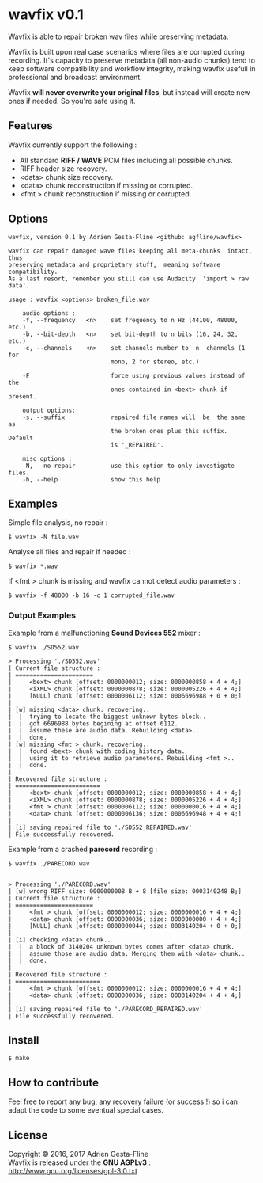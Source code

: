 wavfix v0.1
===

Wavfix is able to repair broken wav files while preserving metadata.

Wavfix is built upon real case scenarios where files are corrupted during recording. It's capacity to preserve metadata (all non-audio chunks) tend to keep software compatibility and workflow integrity, making wavfix usefull in professional and broadcast environment.

Wavfix __will never overwrite your original files__, but instead will create new ones if needed. So you're safe using it.

## Features
Wavfix currently support the following :

* All standard __RIFF / WAVE__ PCM files including all possible chunks.
* RIFF header size recovery.
* &lt;data&gt; chunk size recovery.
* &lt;data&gt; chunk reconstruction if missing or corrupted.
* &lt;fmt &gt; chunk reconstruction if missing or corrupted.


## Options

```
wavfix, version 0.1 by Adrien Gesta-Fline <github: agfline/wavfix>

wavfix can repair damaged wave files keeping all meta-chunks  intact,  thus
preserving metadata and proprietary stuff,  meaning software compatibility.
As a last resort, remember you still can use Audacity  'import > raw data'.

usage : wavfix <options> broken_file.wav

    audio options :
	-f, --frequency   <n>    set frequency to n Hz (44100, 48000, etc.)
	-b, --bit-depth   <n>    set bit-depth to n bits (16, 24, 32, etc.)
	-c, --channels    <n>    set channels number to  n  channels (1 for
                             mono, 2 for stereo, etc.)

	-F                       force using previous values instead of the
	                         ones contained in <bext> chunk if present.

    output options:
	-s, --suffix             repaired file names will  be  the same  as
                             the broken ones plus this suffix.  Default
                             is '_REPAIRED'.

    misc options :
	-N, --no-repair          use this option to only investigate files.
	-h, --help               show this help
```

## Examples

Simple file analysis, no repair :

```
$ wavfix -N file.wav
```
Analyse all files and repair if needed :

```
$ wavfix *.wav
```
If &lt;fmt &gt; chunk is missing and wavfix cannot detect audio parameters :

```
$ wavfix -f 48000 -b 16 -c 1 corrupted_file.wav
```

### Output Examples
Example from a malfunctioning __Sound Devices 552__ mixer :
```
$ wavfix ./SD552.wav

> Processing './SD552.wav' 
| Current file structure :
| ======================
|     <bext> chunk [offset: 0000000012; size: 0000000858 + 4 + 4;] 
|     <iXML> chunk [offset: 0000000878; size: 0000005226 + 4 + 4;] 
|     [NULL] chunk [offset: 0000006112; size: 0006696988 + 0 + 0;] 
|
| [w] missing <data> chunk. recovering.. 
|  |  trying to locate the biggest unknown bytes block..
|  |  got 6696988 bytes begining at offset 6112.
|  |  assume these are audio data. Rebuilding <data>..
|  |  done.
| [w] missing <fmt > chunk. recovering.. 
|  |  found <bext> chunk with coding_history data.
|  |  using it to retrieve audio parameters. Rebuilding <fmt >..
|  |  done.
|
| Recovered file structure :
| ========================
|     <bext> chunk [offset: 0000000012; size: 0000000858 + 4 + 4;] 
|     <iXML> chunk [offset: 0000000878; size: 0000005226 + 4 + 4;] 
|     <fmt > chunk [offset: 0000006112; size: 0000000016 + 4 + 4;] 
|     <data> chunk [offset: 0000006136; size: 0006696948 + 4 + 4;]
|
| [i] saving repaired file to './SD552_REPAIRED.wav'
| File successfully recovered.

```

Example from a crashed __parecord__ recording :
```
$ wavfix ./PARECORD.wav 


> Processing './PARECORD.wav' 
| [w] wrong RIFF size: 0000000008 B + 8 [file size: 0003140248 B;]
| Current file structure :
| ======================
|     <fmt > chunk [offset: 0000000012; size: 0000000016 + 4 + 4;] 
|     <data> chunk [offset: 0000000036; size: 0000000000 + 4 + 4;] 
|     [NULL] chunk [offset: 0000000044; size: 0003140204 + 0 + 0;] 
|
| [i] checking <data> chunk.. 
|  |  a block of 3140204 unknown bytes comes after <data> chunk.
|  |  assume those are audio data. Merging them with <data> chunk..
|  |  done.
|
| Recovered file structure :
| ========================
|     <fmt > chunk [offset: 0000000012; size: 0000000016 + 4 + 4;] 
|     <data> chunk [offset: 0000000036; size: 0003140204 + 4 + 4;]
|
| [i] saving repaired file to './PARECORD_REPAIRED.wav'
| File successfully recovered.
```

## Install

```
$ make
```

## How to contribute

Feel free to report any bug, any recovery failure (or success !) so i can adapt the code to some eventual special cases.

## License
Copyright © 2016, 2017 Adrien Gesta-Fline<br />
Wavfix is released under the __GNU AGPLv3__ : http://www.gnu.org/licenses/gpl-3.0.txt
